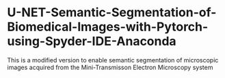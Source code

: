 # U-NET-Semantic-Segmentation-of-Biomedical-Images-with-Pytorch-using-Spyder-IDE-Anaconda
This is a modified version to enable semantic segmentation of microscopic images acquired from the Mini-Transmisson Electron Microscopy system
